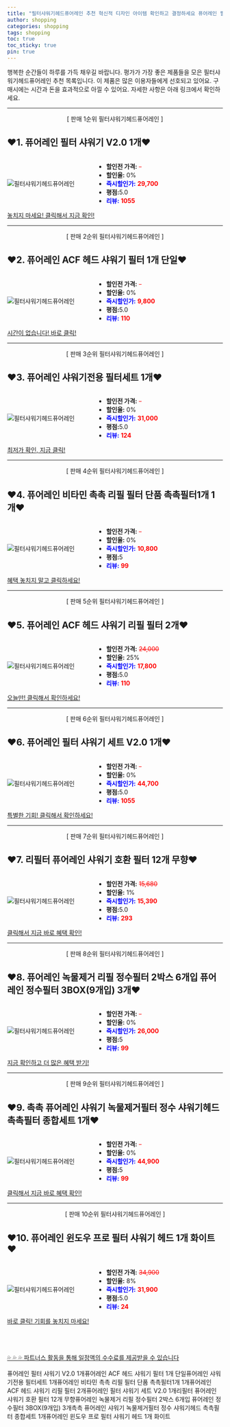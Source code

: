```yaml
---
title: "필터샤워기헤드퓨어레인 추천 혁신적 디자인 아이템 확인하고 결정하세요 퓨어레인 필터 샤워기 V2.0 1개"
author: shopping
categories: shopping
tags: shopping
toc: true
toc_sticky: true
pin: true
---
```

행복한 순간들이 하루를 가득 채우길 바랍니다. 평가가 가장 좋은 제품들을 모은 필터샤워기헤드퓨어레인 추천 목록입니다. 이 제품은 많은 이용자들에게 선호되고 있어요. 구매시에는 시간과 돈을 효과적으로 아낄 수 있어요. 자세한 사항은 아래 링크에서 확인하세요.

---
<p class="toplist" style="margin: 0 auto; display: block; width: fit-content;">[ 판매 1순위 필터샤워기헤드퓨어레인 ]</p>

<h2><strong>❤️1. 퓨어레인 필터 샤워기 V2.0 1개❤️</strong></h2>

<div style="display: flex; align-items: center;">
    <div style="flex: 0.4;">
        <img src="https://thumbnail8.coupangcdn.com/thumbnails/remote/230x230ex/image/retail/images/2020/08/31/15/6/37e08027-8010-4a21-870f-4d853ef1f84f.jpg" alt="필터샤워기헤드퓨어레인" style="max-width: 100%;">
    </div>
    <div style="flex: 0.6; margin-left: 10px;">
        <ul>
            <li><strong>할인전 가격:</strong> <del style="color: red;">-</del></li>
            <li><strong>할인율:</strong> 0%</li>
            <li><span style='color:blue'><strong>즉시할인가:</strong></span> <span style='color:red'><strong>29,700</strong></span></li>
            <li><strong>평점:</strong>5.0</li>
            <li><span style='color:blue'><strong>리뷰:</strong></span> <span style='color:red'><strong>1055</strong></span></li>
        </ul>
    </div>
</div>
<div class="center">
    <a href="https://selin100587001.github.io?lptag=AF9450613&subid=githubio&pageKey=2044024631&traceid=V0-153&itemId=3474927903&vendorItemId=71461252280" class="myButton">
        놓치지 마세요! 클릭해서 지금 확인!
    </a>
</div>


---
<p class="toplist" style="margin: 0 auto; display: block; width: fit-content;">[ 판매 2순위 필터샤워기헤드퓨어레인 ]</p>

<h2><strong>❤️2. 퓨어레인 ACF 헤드 샤워기 필터 1개 단일❤️</strong></h2>

<div style="display: flex; align-items: center;">
    <div style="flex: 0.4;">
        <img src="https://thumbnail10.coupangcdn.com/thumbnails/remote/230x230ex/image/retail/images/2021/05/28/9/9/d1452815-5018-48de-8147-46f4d4270990.jpg" alt="필터샤워기헤드퓨어레인" style="max-width: 100%;">
    </div>
    <div style="flex: 0.6; margin-left: 10px;">
        <ul>
            <li><strong>할인전 가격:</strong> <del style="color: red;">-</del></li>
            <li><strong>할인율:</strong> 0%</li>
            <li><span style='color:blue'><strong>즉시할인가:</strong></span> <span style='color:red'><strong>9,800</strong></span></li>
            <li><strong>평점:</strong>5.0</li>
            <li><span style='color:blue'><strong>리뷰:</strong></span> <span style='color:red'><strong>110</strong></span></li>
        </ul>
    </div>
</div>
<div class="center">
    <a href="https://selin100587001.github.io?lptag=AF9450613&subid=githubio&pageKey=5584851903&traceid=V0-153&itemId=8938560773&vendorItemId=76225126462" class="myButton">
        시간이 없습니다! 바로 클릭!
    </a>
</div>


---
<p class="toplist" style="margin: 0 auto; display: block; width: fit-content;">[ 판매 3순위 필터샤워기헤드퓨어레인 ]</p>

<h2><strong>❤️3. 퓨어레인 샤워기전용 필터세트 1개❤️</strong></h2>

<div style="display: flex; align-items: center;">
    <div style="flex: 0.4;">
        <img src="https://thumbnail10.coupangcdn.com/thumbnails/remote/230x230ex/image/vendor_inventory/5f32/aa7dac6c729bed4547af54174a340583871a001a4a20bd62a54bf13c12fe.jpg" alt="필터샤워기헤드퓨어레인" style="max-width: 100%;">
    </div>
    <div style="flex: 0.6; margin-left: 10px;">
        <ul>
            <li><strong>할인전 가격:</strong> <del style="color: red;">-</del></li>
            <li><strong>할인율:</strong> 0%</li>
            <li><span style='color:blue'><strong>즉시할인가:</strong></span> <span style='color:red'><strong>31,000</strong></span></li>
            <li><strong>평점:</strong>5.0</li>
            <li><span style='color:blue'><strong>리뷰:</strong></span> <span style='color:red'><strong>124</strong></span></li>
        </ul>
    </div>
</div>
<div class="center">
    <a href="https://selin100587001.github.io?lptag=AF9450613&subid=githubio&pageKey=1235574140&traceid=V0-153&itemId=2230103600&vendorItemId=70352249214" class="myButton">
        최저가 확인, 지금 클릭!
    </a>
</div>


---
<p class="toplist" style="margin: 0 auto; display: block; width: fit-content;">[ 판매 4순위 필터샤워기헤드퓨어레인 ]</p>

<h2><strong>❤️4. 퓨어레인 비타민 촉촉 리필 필터 단품 촉촉필터1개 1개❤️</strong></h2>

<div style="display: flex; align-items: center;">
    <div style="flex: 0.4;">
        <img src="https://thumbnail9.coupangcdn.com/thumbnails/remote/230x230ex/image/vendor_inventory/329c/b5fcec0fafe528275421abc30b59df4fe4471baa23c62eee3a2a3521bc2b.jpg" alt="필터샤워기헤드퓨어레인" style="max-width: 100%;">
    </div>
    <div style="flex: 0.6; margin-left: 10px;">
        <ul>
            <li><strong>할인전 가격:</strong> <del style="color: red;">-</del></li>
            <li><strong>할인율:</strong> 0%</li>
            <li><span style='color:blue'><strong>즉시할인가:</strong></span> <span style='color:red'><strong>10,800</strong></span></li>
            <li><strong>평점:</strong>5</li>
            <li><span style='color:blue'><strong>리뷰:</strong></span> <span style='color:red'><strong>99</strong></span></li>
        </ul>
    </div>
</div>
<div class="center">
    <a href="https://selin100587001.github.io?lptag=AF9450613&subid=githubio&pageKey=7758385322&traceid=V0-153&itemId=20916544958&vendorItemId=89676349365" class="myButton">
        혜택 놓치지 말고 클릭하세요!
    </a>
</div>


---
<p class="toplist" style="margin: 0 auto; display: block; width: fit-content;">[ 판매 5순위 필터샤워기헤드퓨어레인 ]</p>

<h2><strong>❤️5. 퓨어레인 ACF 헤드 샤워기 리필 필터 2개❤️</strong></h2>

<div style="display: flex; align-items: center;">
    <div style="flex: 0.4;">
        <img src="https://thumbnail6.coupangcdn.com/thumbnails/remote/230x230ex/image/vendor_inventory/77ab/c0f6c313576b1e751a092f36b16889e81d3257edefdbb02c33e91ec6a29f.jpg" alt="필터샤워기헤드퓨어레인" style="max-width: 100%;">
    </div>
    <div style="flex: 0.6; margin-left: 10px;">
        <ul>
            <li><strong>할인전 가격:</strong> <del style="color: red;">24,000</del></li>
            <li><strong>할인율:</strong> 25%</li>
            <li><span style='color:blue'><strong>즉시할인가:</strong></span> <span style='color:red'><strong>17,800</strong></span></li>
            <li><strong>평점:</strong>5.0</li>
            <li><span style='color:blue'><strong>리뷰:</strong></span> <span style='color:red'><strong>110</strong></span></li>
        </ul>
    </div>
</div>
<div class="center">
    <a href="https://selin100587001.github.io?lptag=AF9450613&subid=githubio&pageKey=5584851903&traceid=V0-153&itemId=3436488284&vendorItemId=71422981030" class="myButton">
        오늘만! 클릭해서 확인하세요!
    </a>
</div>


---
<p class="toplist" style="margin: 0 auto; display: block; width: fit-content;">[ 판매 6순위 필터샤워기헤드퓨어레인 ]</p>

<h2><strong>❤️6. 퓨어레인 필터 샤워기 세트 V2.0 1개❤️</strong></h2>

<div style="display: flex; align-items: center;">
    <div style="flex: 0.4;">
        <img src="https://thumbnail6.coupangcdn.com/thumbnails/remote/230x230ex/image/retail/images/2020/09/02/9/7/1cab1a76-e1ce-4527-ae0b-76f72e9d4519.jpg" alt="필터샤워기헤드퓨어레인" style="max-width: 100%;">
    </div>
    <div style="flex: 0.6; margin-left: 10px;">
        <ul>
            <li><strong>할인전 가격:</strong> <del style="color: red;">-</del></li>
            <li><strong>할인율:</strong> 0%</li>
            <li><span style='color:blue'><strong>즉시할인가:</strong></span> <span style='color:red'><strong>44,700</strong></span></li>
            <li><strong>평점:</strong>5.0</li>
            <li><span style='color:blue'><strong>리뷰:</strong></span> <span style='color:red'><strong>1055</strong></span></li>
        </ul>
    </div>
</div>
<div class="center">
    <a href="https://selin100587001.github.io?lptag=AF9450613&subid=githubio&pageKey=2044024631&traceid=V0-153&itemId=20904967079&vendorItemId=71461252286" class="myButton">
        특별한 기회! 클릭해서 확인하세요!
    </a>
</div>


---
<p class="toplist" style="margin: 0 auto; display: block; width: fit-content;">[ 판매 7순위 필터샤워기헤드퓨어레인 ]</p>

<h2><strong>❤️7. 리필터 퓨어레인 샤워기 호환 필터 12개 무향❤️</strong></h2>

<div style="display: flex; align-items: center;">
    <div style="flex: 0.4;">
        <img src="https://thumbnail10.coupangcdn.com/thumbnails/remote/230x230ex/image/rs_quotation_api/k3nbfywg/6722109b215046c994991b9142a90a70.jpg" alt="필터샤워기헤드퓨어레인" style="max-width: 100%;">
    </div>
    <div style="flex: 0.6; margin-left: 10px;">
        <ul>
            <li><strong>할인전 가격:</strong> <del style="color: red;">15,680</del></li>
            <li><strong>할인율:</strong> 1%</li>
            <li><span style='color:blue'><strong>즉시할인가:</strong></span> <span style='color:red'><strong>15,390</strong></span></li>
            <li><strong>평점:</strong>5.0</li>
            <li><span style='color:blue'><strong>리뷰:</strong></span> <span style='color:red'><strong>293</strong></span></li>
        </ul>
    </div>
</div>
<div class="center">
    <a href="https://selin100587001.github.io?lptag=AF9450613&subid=githubio&pageKey=6064583783&traceid=V0-153&itemId=13222495471&vendorItemId=75969851671" class="myButton">
        클릭해서 지금 바로 혜택 확인!
    </a>
</div>


---
<p class="toplist" style="margin: 0 auto; display: block; width: fit-content;">[ 판매 8순위 필터샤워기헤드퓨어레인 ]</p>

<h2><strong>❤️8. 퓨어레인 녹물제거 리필 정수필터 2박스 6개입 퓨어레인 정수필터 3BOX(9개입) 3개❤️</strong></h2>

<div style="display: flex; align-items: center;">
    <div style="flex: 0.4;">
        <img src="https://thumbnail8.coupangcdn.com/thumbnails/remote/230x230ex/image/vendor_inventory/8c14/4a66a4bf90dce22bd942e6002a708c66acabcfa904f185a6902edd70c974.jpg" alt="필터샤워기헤드퓨어레인" style="max-width: 100%;">
    </div>
    <div style="flex: 0.6; margin-left: 10px;">
        <ul>
            <li><strong>할인전 가격:</strong> <del style="color: red;">-</del></li>
            <li><strong>할인율:</strong> 0%</li>
            <li><span style='color:blue'><strong>즉시할인가:</strong></span> <span style='color:red'><strong>26,000</strong></span></li>
            <li><strong>평점:</strong>5</li>
            <li><span style='color:blue'><strong>리뷰:</strong></span> <span style='color:red'><strong>99</strong></span></li>
        </ul>
    </div>
</div>
<div class="center">
    <a href="https://selin100587001.github.io?lptag=AF9450613&subid=githubio&pageKey=7993590672&traceid=V0-153&itemId=22226827162&vendorItemId=89272747595" class="myButton">
        지금 확인하고 더 많은 혜택 받기!
    </a>
</div>


---
<p class="toplist" style="margin: 0 auto; display: block; width: fit-content;">[ 판매 9순위 필터샤워기헤드퓨어레인 ]</p>

<h2><strong>❤️9. 촉촉 퓨어레인 샤워기 녹물제거필터 정수 샤워기헤드 촉촉필터 종합세트 1개❤️</strong></h2>

<div style="display: flex; align-items: center;">
    <div style="flex: 0.4;">
        <img src="https://thumbnail8.coupangcdn.com/thumbnails/remote/230x230ex/image/vendor_inventory/ac30/fce826ee8eab505d7ca2bafaf06c1c9c3990b73c9ebbbb7253038ed44001.jpg" alt="필터샤워기헤드퓨어레인" style="max-width: 100%;">
    </div>
    <div style="flex: 0.6; margin-left: 10px;">
        <ul>
            <li><strong>할인전 가격:</strong> <del style="color: red;">-</del></li>
            <li><strong>할인율:</strong> 0%</li>
            <li><span style='color:blue'><strong>즉시할인가:</strong></span> <span style='color:red'><strong>44,900</strong></span></li>
            <li><strong>평점:</strong>5</li>
            <li><span style='color:blue'><strong>리뷰:</strong></span> <span style='color:red'><strong>99</strong></span></li>
        </ul>
    </div>
</div>
<div class="center">
    <a href="https://selin100587001.github.io?lptag=AF9450613&subid=githubio&pageKey=7754453917&traceid=V0-153&itemId=20895680589&vendorItemId=87962779906" class="myButton">
        클릭해서 지금 바로 혜택 확인!
    </a>
</div>


---
<p class="toplist" style="margin: 0 auto; display: block; width: fit-content;">[ 판매 10순위 필터샤워기헤드퓨어레인 ]</p>

<h2><strong>❤️10. 퓨어레인 윈도우 프로 필터 샤워기 헤드 1개 화이트❤️</strong></h2>

<div style="display: flex; align-items: center;">
    <div style="flex: 0.4;">
        <img src="https://thumbnail7.coupangcdn.com/thumbnails/remote/230x230ex/image/retail/images/2023/05/15/9/3/56e75e75-7f41-4e0c-80c8-252e00ebdb2f.jpg" alt="필터샤워기헤드퓨어레인" style="max-width: 100%;">
    </div>
    <div style="flex: 0.6; margin-left: 10px;">
        <ul>
            <li><strong>할인전 가격:</strong> <del style="color: red;">34,900</del></li>
            <li><strong>할인율:</strong> 8%</li>
            <li><span style='color:blue'><strong>즉시할인가:</strong></span> <span style='color:red'><strong>31,900</strong></span></li>
            <li><strong>평점:</strong>5.0</li>
            <li><span style='color:blue'><strong>리뷰:</strong></span> <span style='color:red'><strong>24</strong></span></li>
        </ul>
    </div>
</div>
<div class="center">
    <a href="https://selin100587001.github.io?lptag=AF9450613&subid=githubio&pageKey=7334970365&traceid=V0-153&itemId=18839536596&vendorItemId=85969269280" class="myButton">
        바로 클릭! 기회를 놓치지 마세요!
    </a>
</div>

<br><br><br>[💦 💦 💦 파트너스 활동을 통해 일정액의 수수료를 제공받을 수 있습니다](https://link.coupang.com/a/bcpT2c)<br><br>퓨어레인 필터 샤워기 V2.0 1개퓨어레인 ACF 헤드 샤워기 필터 1개 단일퓨어레인 샤워기전용 필터세트 1개퓨어레인 비타민 촉촉 리필 필터 단품 촉촉필터1개 1개퓨어레인 ACF 헤드 샤워기 리필 필터 2개퓨어레인 필터 샤워기 세트 V2.0 1개리필터 퓨어레인 샤워기 호환 필터 12개 무향퓨어레인 녹물제거 리필 정수필터 2박스 6개입 퓨어레인 정수필터 3BOX(9개입) 3개촉촉 퓨어레인 샤워기 녹물제거필터 정수 샤워기헤드 촉촉필터 종합세트 1개퓨어레인 윈도우 프로 필터 샤워기 헤드 1개 화이트